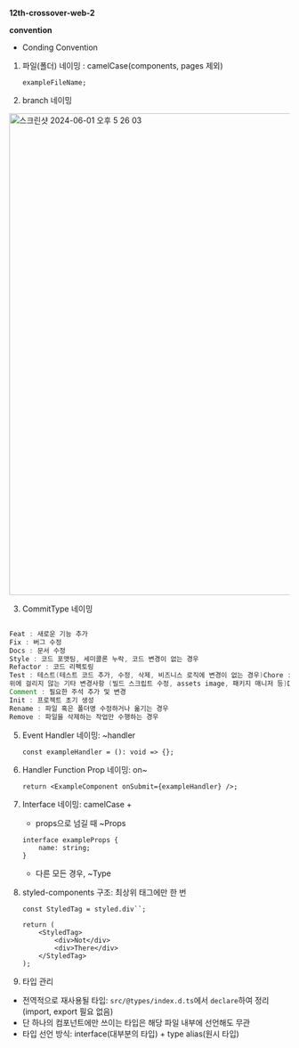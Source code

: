 **12th-crossover-web-2**

**convention**

- Conding Convention
1. 파일(폴더) 네이밍 : camelCase(components, pages 제외)
    
    `exampleFileName;`
    
2. branch 네이밍
    
  <img width="865" alt="스크린샷 2024-06-01 오후 5 26 03" src="https://github.com/mju-likelion/12th-crossover-web-2/assets/108206432/b8cd22e1-c0be-43b7-9184-36387d9fa0c9">

3. CommitType 네이밍
```java
	
Feat : 새로운 기능 추가
Fix : 버그 수정
Docs : 문서 수정
Style : 코드 포맷팅, 세미콜론 누락, 코드 변경이 없는 경우
Refactor : 코드 리펙토링
Test : 테스트(테스트 코드 추가, 수정, 삭제, 비즈니스 로직에 변경이 없는 경우)Chore :
위에 걸리지 않는 기타 변경사항 (빌드 스크립트 수정, assets image, 패키지 매니저 등)Design : CSS 등 사용자 UI 디자인 변경
Comment : 필요한 주석 추가 및 변경
Init : 프로젝트 초기 생성
Rename : 파일 혹은 폴더명 수정하거나 옮기는 경우
Remove : 파일을 삭제하는 작업만 수행하는 경우

```

5. Event Handler 네이밍: ~handler
    
    ```
    const exampleHandler = (): void => {};
    ```
    
6. Handler Function Prop 네이밍: on~
    
    ```
    return <ExampleComponent onSubmit={exampleHandler} />;
    ```
    
7. Interface 네이밍: camelCase +
    - props으로 넘길 때 ~Props
    
    ```
    interface exampleProps {
        name: string;
    }
    ```
    
    - 다른 모든 경우, ~Type
8. styled-components 구조: 최상위 태그에만 한 번
    
    ```
    const StyledTag = styled.div``;
    
    return (
        <StyledTag>
            <div>Not</div>
            <div>There</div>
        </StyledTag>
    );
    ```
    
9. 타입 관리
- 전역적으로 재사용될 타입: `src/@types/index.d.ts`에서 `declare`하여 정리(import, export 필요 없음)
- 단 하나의 컴포넌트에만 쓰이는 타입은 해당 파일 내부에 선언해도 무관
- 타입 선언 방식: interface(대부분의 타입) + type alias(원시 타입)

